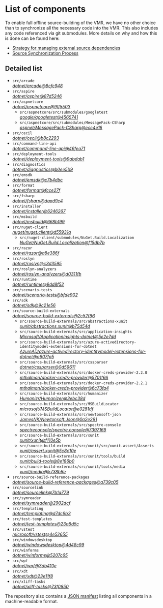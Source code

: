 ﻿# List of components

To enable full offline source-building of the VMR, we have no other choice than to synchronize all the necessary code into the VMR. This also includes any code referenced via git submodules. More details on why and how this is done can be found here:
- [Strategy for managing external source dependencies](src/arcade/Documentation/UnifiedBuild/VMR-Strategy-For-External-Source.md)
- [Source Synchronization Process](src/arcade/Documentation/UnifiedBuild/VMR-Design-And-Operation.md#source-synchronization-process)

## Detailed list

<!-- component list beginning -->
- `src/arcade`  
*[dotnet/arcade@8cfc948](https://github.com/dotnet/arcade/tree/8cfc9489d3e51071fedec9dcb99071dc912718bd)*
- `src/aspire`  
*[dotnet/aspire@87d5246](https://github.com/dotnet/aspire/tree/87d5246ddfc1fb9b07fcdf7b4b42830f67427ab9)*
- `src/aspnetcore`  
*[dotnet/aspnetcore@9ff5503](https://github.com/dotnet/aspnetcore/tree/9ff55037da0643107a1e4256f77b227f5716eccf)*
    - `src/aspnetcore/src/submodules/googletest`  
    *[google/googletest@4565741](https://github.com/google/googletest/tree/456574145cf71a5375777cab58453acfd92a920b)*
    - `src/aspnetcore/src/submodules/MessagePack-CSharp`  
    *[aspnet/MessagePack-CSharp@ecc4e18](https://github.com/aspnet/MessagePack-CSharp/tree/ecc4e18ad7a0c7db51cd7e3d2997a291ed01444d)*
- `src/cecil`  
*[dotnet/cecil@b8c2293](https://github.com/dotnet/cecil/tree/b8c2293cd1cbd9d0fe6f32d7b5befbd526b5a175)*
- `src/command-line-api`  
*[dotnet/command-line-api@46fea71](https://github.com/dotnet/command-line-api/tree/46fea71e3d98dad0d676950522004b7f295dd372)*
- `src/deployment-tools`  
*[dotnet/deployment-tools@9abdab1](https://github.com/dotnet/deployment-tools/tree/9abdab1d923b427c26685d793e9ddc8344f3da5c)*
- `src/diagnostics`  
*[dotnet/diagnostics@b0ee5b9](https://github.com/dotnet/diagnostics/tree/b0ee5b9a01e571161bf772aa659440a986bbe532)*
- `src/emsdk`  
*[dotnet/emsdk@c7b4dbc](https://github.com/dotnet/emsdk/tree/c7b4dbc857259968a0892cf94cfa9ae4f2ca53cd)*
- `src/format`  
*[dotnet/format@fcce27f](https://github.com/dotnet/format/tree/fcce27f7dd718a81bc5063adc50eba00c5997cf9)*
- `src/fsharp`  
*[dotnet/fsharp@daad9c4](https://github.com/dotnet/fsharp/tree/daad9c41c97234ced41aef2c7b6154d0a530124e)*
- `src/installer`  
*[dotnet/installer@6246267](https://github.com/dotnet/installer/tree/62462675dd7e24d9311d76b7a39db0070b6669ee)*
- `src/msbuild`  
*[dotnet/msbuild@668b199](https://github.com/dotnet/msbuild/tree/668b19903aec6334c05190cb336a10b9a9aba01f)*
- `src/nuget-client`  
*[nuget/nuget.client@d55931a](https://github.com/nuget/nuget.client/tree/d55931a69dcda3dcb87ba46a09fe268e0febc223)*
    - `src/nuget-client/submodules/NuGet.Build.Localization`  
    *[NuGet/NuGet.Build.Localization@f15db7b](https://github.com/NuGet/NuGet.Build.Localization/tree/f15db7b7c6f5affbea268632ef8333d2687c8031)*
- `src/razor`  
*[dotnet/razor@a8e386f](https://github.com/dotnet/razor/tree/a8e386f7e40ea661ac35e544edcd9f466c4a83ed)*
- `src/roslyn`  
*[dotnet/roslyn@c3d3595](https://github.com/dotnet/roslyn/tree/c3d3595593ece465ca4c2bdb01f15306da352b89)*
- `src/roslyn-analyzers`  
*[dotnet/roslyn-analyzers@d0311fb](https://github.com/dotnet/roslyn-analyzers/tree/d0311fbcd264aaba20544e611e04976c4ada57da)*
- `src/runtime`  
*[dotnet/runtime@9dd8f52](https://github.com/dotnet/runtime/tree/9dd8f5205784cabedd639fed1959bbfd95b2efd1)*
- `src/scenario-tests`  
*[dotnet/scenario-tests@bfde902](https://github.com/dotnet/scenario-tests/tree/bfde902a10d7b672f4fc7e844198ede405dbb9c6)*
- `src/sdk`  
*[dotnet/sdk@9c21e56](https://github.com/dotnet/sdk/tree/9c21e56deb825b6768307969451ea3f13c999fb5)*
- `src/source-build-externals`  
*[dotnet/source-build-externals@2c52f66](https://github.com/dotnet/source-build-externals/tree/2c52f66055a098987321c8fe96472679661c4071)*
    - `src/source-build-externals/src/abstractions-xunit`  
    *[xunit/abstractions.xunit@b75d54d](https://github.com/xunit/abstractions.xunit/tree/b75d54d73b141709f805c2001b16f3dd4d71539d)*
    - `src/source-build-externals/src/application-insights`  
    *[Microsoft/ApplicationInsights-dotnet@5e2e7dd](https://github.com/Microsoft/ApplicationInsights-dotnet/tree/5e2e7ddda961ec0e16a75b1ae0a37f6a13c777f5)*
    - `src/source-build-externals/src/azure-activedirectory-identitymodel-extensions-for-dotnet`  
    *[AzureAD/azure-activedirectory-identitymodel-extensions-for-dotnet@a607fa5](https://github.com/AzureAD/azure-activedirectory-identitymodel-extensions-for-dotnet/tree/a607fa5e0005a6178cf1d2fed4fa0f8179cdb186)*
    - `src/source-build-externals/src/cssparser`  
    *[dotnet/cssparser@0d59611](https://github.com/dotnet/cssparser/tree/0d59611784841735a7778a67aa6e9d8d000c861f)*
    - `src/source-build-externals/src/docker-creds-provider-2.2.0`  
    *[mthalman/docker-creds-provider@5701f66](https://github.com/mthalman/docker-creds-provider/tree/5701f6667c1fbd805684857baaa860383bbdfed7)*
    - `src/source-build-externals/src/docker-creds-provider-2.2.1`  
    *[mthalman/docker-creds-provider@6c73fa4](https://github.com/mthalman/docker-creds-provider/tree/6c73fa4784795ae07f49305a057abf5c473d2adb)*
    - `src/source-build-externals/src/humanizer`  
    *[Humanizr/Humanizer@3ebc38d](https://github.com/Humanizr/Humanizer/tree/3ebc38de585fc641a04b0e78ed69468453b0f8a1)*
    - `src/source-build-externals/src/MSBuildLocator`  
    *[microsoft/MSBuildLocator@e0281df](https://github.com/microsoft/MSBuildLocator/tree/e0281df33274ac3c3e22acc9b07dcb4b31d57dc0)*
    - `src/source-build-externals/src/newtonsoft-json`  
    *[JamesNK/Newtonsoft.Json@0a2e291](https://github.com/JamesNK/Newtonsoft.Json/tree/0a2e291c0d9c0c7675d445703e51750363a549ef)*
    - `src/source-build-externals/src/spectre-console`  
    *[spectreconsole/spectre.console@7397169](https://github.com/spectreconsole/spectre.console/tree/7397169a2757dc3657598bdea4ac222c0f283425)*
    - `src/source-build-externals/src/xunit`  
    *[xunit/xunit@f110e5b](https://github.com/xunit/xunit/tree/f110e5bee5dfd4c08339587c9c3df9292fcb597c)*
    - `src/source-build-externals/src/xunit/src/xunit.assert/Asserts`  
    *[xunit/assert.xunit@5c8c10e](https://github.com/xunit/assert.xunit/tree/5c8c10e085eb42f39f2fe0b40c94bf56649eb0a4)*
    - `src/source-build-externals/src/xunit/tools/build`  
    *[xunit/build-tools@8e186b0](https://github.com/xunit/build-tools/tree/8e186b0f8e398796e75453f3f18952b06d29fdfd)*
    - `src/source-build-externals/src/xunit/tools/media`  
    *[xunit/media@5738b6e](https://github.com/xunit/media/tree/5738b6e86f08e0389c4392b939c20e3eca2d9822)*
- `src/source-build-reference-packages`  
*[dotnet/source-build-reference-packages@a739c05](https://github.com/dotnet/source-build-reference-packages/tree/a739c05eb1a5200d7fa2f1e3977b4dc54fdec36a)*
- `src/sourcelink`  
*[dotnet/sourcelink@7b1a779](https://github.com/dotnet/sourcelink/tree/7b1a779fc3533784ee533515f5c4421d6f2baea6)*
- `src/symreader`  
*[dotnet/symreader@2902dcf](https://github.com/dotnet/symreader/tree/2902dcf06494391dc65552fd0743b7d426c550fb)*
- `src/templating`  
*[dotnet/templating@d7dc9b3](https://github.com/dotnet/templating/tree/d7dc9b3a8d9735ecdc71369cab62ead41a14c6ed)*
- `src/test-templates`  
*[dotnet/test-templates@23a6d5c](https://github.com/dotnet/test-templates/tree/23a6d5c63f8a3c8b7314334906fd9681baf60969)*
- `src/vstest`  
*[microsoft/vstest@4e52655](https://github.com/microsoft/vstest/tree/4e52655f318fbc1677b4274b3f0add42609be0df)*
- `src/windowsdesktop`  
*[dotnet/windowsdesktop@4d48c99](https://github.com/dotnet/windowsdesktop/tree/4d48c996872e708f750329c7c784870858a40c96)*
- `src/winforms`  
*[dotnet/winforms@5207c65](https://github.com/dotnet/winforms/tree/5207c6554bb20236bd91c6083c3e1ee3c76c9402)*
- `src/wpf`  
*[dotnet/wpf@3db410e](https://github.com/dotnet/wpf/tree/3db410e6645fd9a13e9b1c13f36ab32087b5b970)*
- `src/xdt`  
*[dotnet/xdt@23e11f8](https://github.com/dotnet/xdt/tree/23e11f8312f853a3f694c6680c0e3762bdf1d9fd)*
- `src/xliff-tasks`  
*[dotnet/xliff-tasks@73f0850](https://github.com/dotnet/xliff-tasks/tree/73f0850939d96131c28cf6ea6ee5aacb4da0083a)*
<!-- component list end -->

The repository also contains a [JSON manifest](https://github.com/dotnet/dotnet/blob/main/src/source-manifest.json) listing all components in a machine-readable format.

